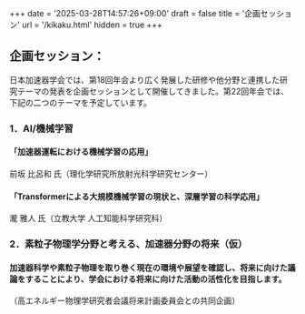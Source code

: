 +++
date = '2025-03-28T14:57:26+09:00'
draft = false
title = '企画セッション'
url = '/kikaku.html'
hidden = true
+++

## 企画セッション：
日本加速器学会では、第18回年会より広く発展した研修や他分野と連携した研究テーマの発表を企画セッションとして開催してきました。第22回年会では、下記の二つのテーマを予定しています。

### 1．AI/機械学習
#### 「加速器運転における機械学習の応用」
前坂 比呂和 氏（理化学研究所放射光科学研究センター）
#### 「Transformerによる大規模機械学習の現状と、深層学習の科学応用」
瀧 雅人 氏（立教大学 人工知能科学研究科）

### 2．素粒子物理学分野と考える、加速器分野の将来（仮）
#### 加速器科学や素粒子物理を取り巻く現在の環境や展望を確認し、将来に向けた議論をすることにより、学会における将来に向けた活動の活性化を目指します。
（高エネルギー物理学研究者会議将来計画委員会との共同企画）

